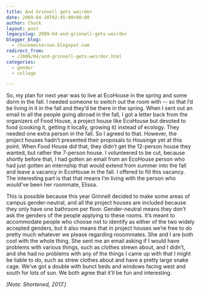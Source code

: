 ```yaml
---
title: And Grinnell gets weirder
date: 2009-04-20T02:45:00+00:00
author: Chuck
layout: post
legacyslug: 2009-04-and-grinnell-gets-weirder
blogger_blog:
  - chuckmasterson.blogspot.com
redirect_from:
  - /2009/04/and-grinnell-gets-weirder.html
categories:
  - gender
  - college

---
```

So, my plan for next year was to live at EcoHouse in the spring and some dorm
in the fall. I needed someone to switch out the room with -- so that I’d be
living in it in the fall and they’d be there in the spring. When I sent out an
email to all the people going abroad in the fall, I got a letter back from the
organizers of Food House, a project house like EcoHouse but devoted to food
(cooking it, getting it locally, growing it) instead of ecology. They needed
one extra person in the fall. So I agreed to that. However, the project houses
hadn’t presented their proposals to Housinge yet at this point. When Food House
did that, they didn’t get the 12-person house they wanted, but rather the
7-person house. I volunteered to be cut, because shortly before that, I had
gotten an email from an EcoHouse person who had just gotten an internship that
would extend from summer into the fall and leave a vacancy in EcoHouse in the
fall. I offered to fill this vacancy. The interesting part is that that means
I’m living with the person who would’ve been her roommate, Elissa.  

This is possible because this year Grinnell decided to make some areas of
campus gender-neutral, and all the project houses are included because they
only have one bathroom per floor. Gender-neutral means they don’t ask the
genders of the people applying to these rooms. It’s meant to accommodate people
who choose not to identify as either of the two widely accepted genders, but it
also means that in project houses we’re free to do pretty much whatever we
please regarding rooommates. She and I are both cool with the whole thing. She
sent me an email asking if I would have problems with various things, such as
clothes strewn about, and I didn’t, and she had no problems with any of the
things I came up with that I might be liable to do, such as strew clothes about
and have a pretty large snake cage. We’ve got a double with bunct beds and
windows facing west and south for lots of sun. We both agree that it’ll be fun
and interesting.  

*[Note: Shortened, 2017.]*
